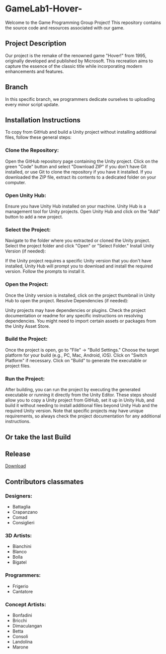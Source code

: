 # GameLab1-Hover-

Welcome to the Game Programming Group Project! This repository contains the source code and resources associated with our game.

## Project Description

Our project is the remake of the renowned game "Hover!" from 1995, originally developed and published by Microsoft. This recreation aims to capture the essence of the classic title while incorporating modern enhancements and features.


## Branch 

In this specific branch, we programmers dedicate ourselves to uploading every minor script update.

## Installation Instructions

To copy from GitHub and build a Unity project without installing additional files, follow these general steps:

### Clone the Repository:

Open the GitHub repository page containing the Unity project.
Click on the green "Code" button and select "Download ZIP" if you don't have Git installed, or use Git to clone the repository if you have it installed.
If you downloaded the ZIP file, extract its contents to a dedicated folder on your computer.
### Open Unity Hub:

Ensure you have Unity Hub installed on your machine. Unity Hub is a management tool for Unity projects.
Open Unity Hub and click on the "Add" button to add a new project.
### Select the Project:

Navigate to the folder where you extracted or cloned the Unity project.
Select the project folder and click "Open" or "Select Folder."
Install Unity Version (if needed):

If the Unity project requires a specific Unity version that you don't have installed, Unity Hub will prompt you to download and install the required version. Follow the prompts to install it.
### Open the Project:

Once the Unity version is installed, click on the project thumbnail in Unity Hub to open the project.
Resolve Dependencies (if needed):

Unity projects may have dependencies or plugins. Check the project documentation or readme for any specific instructions on resolving dependencies. You might need to import certain assets or packages from the Unity Asset Store.
### Build the Project:

Once the project is open, go to "File" -> "Build Settings."
Choose the target platform for your build (e.g., PC, Mac, Android, iOS).
Click on "Switch Platform" if necessary.
Click on "Build" to generate the executable or project files.
### Run the Project:

After building, you can run the project by executing the generated executable or running it directly from the Unity Editor.
These steps should allow you to copy a Unity project from GitHub, set it up in Unity Hub, and build it without needing to install additional files beyond Unity Hub and the required Unity version. Note that specific projects may have unique requirements, so always check the project documentation for any additional instructions.

## Or take the last Build
 

## Release

[Download](https://github.com/GameLab-eh/GameLab1-Hover-/releases/tag/AlphaVersion0.5b)

## Contributors classmates

### Designers:
- Battaglia
- Crapanzano
- Comad
- Consiglieri

### 3D Artists:
- Bianchini
- Blanco
- Bolla
- Bigatel

### Programmers:
- Frigerio
- Cantatore

### Concept Artists:
- Bonfadini
- Bricchi
- Dimaculangan
- Betta
- Consoli
- Landolina
- Marone
